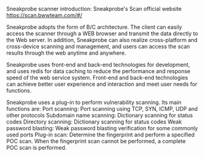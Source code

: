 Sneakprobe scanner introduction:
Sneakprobe's Scan official website https://scan.bwwteam.com/#/

Sneakprobe adopts the form of B/C architecture. The client can easily access the scanner through a WEB browser and transmit the data directly to the Web server. In addition, Sneakprobe can also realize cross-platform and cross-device scanning and management, and users can access the scan results through the web anytime and anywhere.

Sneakprobe uses front-end and back-end technologies for development, and uses redis for data caching to reduce the performance and response speed of the web service system. Front-end and back-end technologies can achieve better user experience and interaction and meet user needs for functions.

Sneakprobe uses a plug-in to perform vulnerability scanning. Its main functions are:
Port scanning: Port scanning using TCP, SYN, ICMP, UDP and other protocols
Subdomain name scanning: Dictionary scanning for status codes
Directory scanning: Dictionary scanning for status codes
Weak password blasting: Weak password blasting verification for some commonly used ports
Plug-in scan: Determine the fingerprint and perform a specified POC scan. When the fingerprint scan cannot be performed, a complete POC scan is performed.
